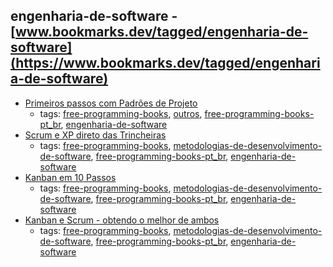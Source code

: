 engenharia-de-software - [www.bookmarks.dev/tagged/engenharia-de-software](https://www.bookmarks.dev/tagged/engenharia-de-software)
---
* [Primeiros passos com Padrões de Projeto](https://leanpub.com/primeiros-passos-com-padroes-de-projeto/)
    * tags: [free-programming-books](../tagged/free-programming-books.md), [outros](../tagged/outros.md), [free-programming-books-pt_br](../tagged/free-programming-books-pt_br.md), [engenharia-de-software](../tagged/engenharia-de-software.md)
* [Scrum e XP direto das Trincheiras](http://www.infoq.com/br/minibooks/scrum-xp-from-the-trenches)
    * tags: [free-programming-books](../tagged/free-programming-books.md), [metodologias-de-desenvolvimento-de-software](../tagged/metodologias-de-desenvolvimento-de-software.md), [free-programming-books-pt_br](../tagged/free-programming-books-pt_br.md), [engenharia-de-software](../tagged/engenharia-de-software.md)
* [Kanban em 10 Passos](http://www.infoq.com/br/minibooks/priming-kanban-jesper-boeg)
    * tags: [free-programming-books](../tagged/free-programming-books.md), [metodologias-de-desenvolvimento-de-software](../tagged/metodologias-de-desenvolvimento-de-software.md), [free-programming-books-pt_br](../tagged/free-programming-books-pt_br.md), [engenharia-de-software](../tagged/engenharia-de-software.md)
* [Kanban e Scrum - obtendo o melhor de ambos](http://www.infoq.com/br/minibooks/kanban-scrum-minibook)
    * tags: [free-programming-books](../tagged/free-programming-books.md), [metodologias-de-desenvolvimento-de-software](../tagged/metodologias-de-desenvolvimento-de-software.md), [free-programming-books-pt_br](../tagged/free-programming-books-pt_br.md), [engenharia-de-software](../tagged/engenharia-de-software.md)
